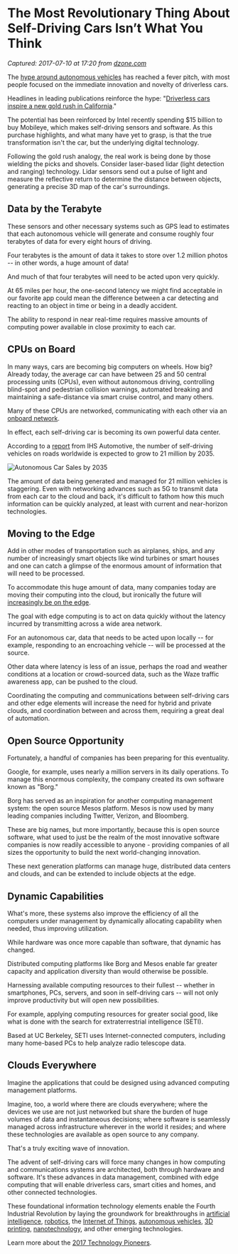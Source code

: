 # The Most Revolutionary Thing About Self-Driving Cars Isn’t What You Think

_Captured: 2017-07-10 at 17:20 from [dzone.com](https://dzone.com/articles/the-most-revolutionary-thing-about-self-driving-ca?oid=twitter&utm_content=buffer3c790&utm_medium=social&utm_source=twitter.com&utm_campaign=buffer)_

The [hype around autonomous vehicles](https://mesosphere.com/blog/2017/06/19/the-most-revolutionary-thing-about-self-driving-cars-isn-t-what-you-think/) has reached a fever pitch, with most people focused on the immediate innovation and novelty of driverless cars.

Headlines in leading publications reinforce the hype: "[Driverless cars inspire a new gold rush in California](https://www.ft.com/content/c124465c-3ed7-11e7-82b6-896b95f30f58)."

The potential has been reinforced by Intel recently spending $15 billion to buy Mobileye, which makes self-driving sensors and software. As this purchase highlights, and what many have yet to grasp, is that the true transformation isn't the car, but the underlying digital technology.

Following the gold rush analogy, the real work is being done by those wielding the picks and shovels. Consider laser-based lidar (light detection and ranging) technology. Lidar sensors send out a pulse of light and measure the reflective return to determine the distance between objects, generating a precise 3D map of the car's surroundings.

## Data by the Terabyte

These sensors and other necessary systems such as GPS lead to estimates that each autonomous vehicle will generate and consume roughly four terabytes of data for every eight hours of driving.

Four terabytes is the amount of data it takes to store over 1.2 million photos -- in other words, a huge amount of data!

And much of that four terabytes will need to be acted upon very quickly.

At 65 miles per hour, the one-second latency we might find acceptable in our favorite app could mean the difference between a car detecting and reacting to an object in time or being in a deadly accident.

The ability to respond in near real-time requires massive amounts of computing power available in close proximity to each car.

## CPUs on Board

In many ways, cars are becoming big computers on wheels. How big? Already today, the average car can have between 25 and 50 central processing units (CPUs), even without autonomous driving, controlling blind-spot and pedestrian collision warnings, automated breaking and maintaining a safe-distance via smart cruise control, and many others.

Many of these CPUs are networked, communicating with each other via an [onboard network](https://en.wikipedia.org/wiki/CAN_bus).

In effect, each self-driving car is becoming its own powerful data center.

According to a [report](http://news.ihsmarkit.com/press-release/automotive/autonomous-vehicle-sales-set-reach-21-million-globally-2035-ihs-says) from IHS Automotive, the number of self-driving vehicles on roads worldwide is expected to grow to 21 million by 2035.

![Autonomous Car Sales by 2035](https://mesosphere.com/wp-content/uploads/2017/06/AutonomousCareSales.png)

The amount of data being generated and managed for 21 million vehicles is staggering. Even with networking advances such as 5G to transmit data from each car to the cloud and back, it's difficult to fathom how this much information can be quickly analyzed, at least with current and near-horizon technologies.

## Moving to the Edge

Add in other modes of transportation such as airplanes, ships, and any number of increasingly smart objects like wind turbines or smart houses and one can catch a glimpse of the enormous amount of information that will need to be processed.

To accommodate this huge amount of data, many companies today are moving their computing into the cloud, but ironically the future will [increasingly be on the edge](http://a16z.com/2016/12/16/the-end-of-cloud-computing/).

The goal with edge computing is to act on data quickly without the latency incurred by transmitting across a wide area network.

For an autonomous car, data that needs to be acted upon locally -- for example, responding to an encroaching vehicle -- will be processed at the source.

Other data where latency is less of an issue, perhaps the road and weather conditions at a location or crowd-sourced data, such as the Waze traffic awareness app, can be pushed to the cloud.

Coordinating the computing and communications between self-driving cars and other edge elements will increase the need for hybrid and private clouds, and coordination between and across them, requiring a great deal of automation.

## Open Source Opportunity

Fortunately, a handful of companies has been preparing for this eventuality.

Google, for example, uses nearly a million servers in its daily operations. To manage this enormous complexity, the company created its own software known as "Borg."

Borg has served as an inspiration for another computing management system: the open source Mesos platform. Mesos is now used by many leading companies including Twitter, Verizon, and Bloomberg.

These are big names, but more importantly, because this is open source software, what used to just be the realm of the most innovative software companies is now readily accessible to anyone - providing companies of all sizes the opportunity to build the next world-changing innovation.

These next generation platforms can manage huge, distributed data centers and clouds, and can be extended to include objects at the edge.

## Dynamic Capabilities

What's more, these systems also improve the efficiency of all the computers under management by dynamically allocating capability when needed, thus improving utilization.

While hardware was once more capable than software, that dynamic has changed.

Distributed computing platforms like Borg and Mesos enable far greater capacity and application diversity than would otherwise be possible.

Harnessing available computing resources to their fullest -- whether in smartphones, PCs, servers, and soon in self-driving cars -- will not only improve productivity but will open new possibilities.

For example, applying computing resources for greater social good, like what is done with the search for extraterrestrial intelligence (SETI).

Based at UC Berkeley, SETI uses Internet-connected computers, including many home-based PCs to help analyze radio telescope data.

## Clouds Everywhere

Imagine the applications that could be designed using advanced computing management platforms.

Imagine, too, a world where there are clouds everywhere; where the devices we use are not just networked but share the burden of huge volumes of data and instantaneous decisions; where software is seamlessly managed across infrastructure wherever in the world it resides; and where these technologies are available as open source to any company.

That's a truly exciting wave of innovation.

The advent of self-driving cars will force many changes in how computing and communications systems are architected, both through hardware and software. It's these advances in data management, combined with edge computing that will enable driverless cars, smart cities and homes, and other connected technologies.

These foundational information technology elements enable the Fourth Industrial Revolution by laying the groundwork for breakthroughs in [artificial intelligence](https://en.wikipedia.org/wiki/Artificial_intelligence), [robotics](https://en.wikipedia.org/wiki/Robotics), the [Internet of Things](https://en.wikipedia.org/wiki/Internet_of_things), [autonomous vehicles](https://en.wikipedia.org/wiki/Vehicular_automation), [3D printing](https://en.wikipedia.org/wiki/3D_printing), [nanotechnology](https://en.wikipedia.org/wiki/Nanotechnology), and other emerging technologies.

Learn more about the [2017 Technology Pioneers](http://widgets.weforum.org/techpioneers-2017/).
